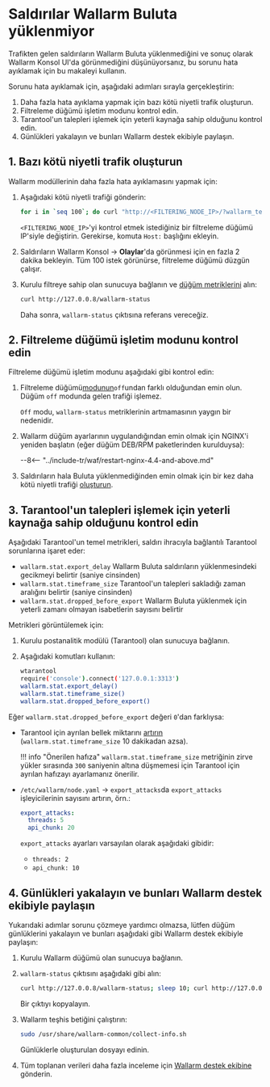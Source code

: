 # Saldırılar Wallarm Buluta yüklenmiyor

Trafikten gelen saldırıların Wallarm Buluta yüklenmediğini ve sonuç olarak Wallarm Konsol UI'da görünmediğini düşünüyorsanız, bu sorunu hata ayıklamak için bu makaleyi kullanın.

Sorunu hata ayıklamak için, aşağıdaki adımları sırayla gerçekleştirin:

1. Daha fazla hata ayıklama yapmak için bazı kötü niyetli trafik oluşturun.
1. Filtreleme düğümü işletim modunu kontrol edin.
1. Tarantool'un talepleri işlemek için yeterli kaynağa sahip olduğunu kontrol edin.
1. Günlükleri yakalayın ve bunları Wallarm destek ekibiyle paylaşın.

## 1. Bazı kötü niyetli trafik oluşturun

Wallarm modüllerinin daha fazla hata ayıklamasını yapmak için:

1. Aşağıdaki kötü niyetli trafiği gönderin:

    ```bash
    for i in `seq 100`; do curl "http://<FILTERING_NODE_IP>/?wallarm_test_xxxx=union+select+$i"; sleep 1; done
    ```

    `<FILTERING_NODE_IP>`'yi kontrol etmek istediğiniz bir filtreleme düğümü IP'siyle değiştirin. Gerekirse, komuta `Host:` başlığını ekleyin.
1. Saldırıların Wallarm Konsol → **Olaylar**'da görünmesi için en fazla 2 dakika bekleyin. Tüm 100 istek görünürse, filtreleme düğümü düzgün çalışır.
1. Kurulu filtreye sahip olan sunucuya bağlanın ve [düğüm metriklerini](../admin-en/monitoring/intro.md) alın:

    ```bash
    curl http://127.0.0.8/wallarm-status
    ```

    Daha sonra, `wallarm-status` çıktısına referans vereceğiz.

## 2. Filtreleme düğümü işletim modunu kontrol edin

Filtreleme düğümü işletim modunu aşağıdaki gibi kontrol edin:

1. Filtreleme düğümü[modunun](../admin-en/configure-wallarm-mode.md)`off`undan farklı olduğundan emin olun. Düğüm `off` modunda gelen trafiği işlemez.

    `Off` modu, `wallarm-status` metriklerinin artmamasının yaygın bir nedenidir.
1. Wallarm düğüm ayarlarının uygulandığından emin olmak için NGINX'i yeniden başlatın (eğer düğüm DEB/RPM paketlerinden kurulduysa):

    --8<-- "../include-tr/waf/restart-nginx-4.4-and-above.md"
1. Saldırıların hala Buluta yüklenmediğinden emin olmak için bir kez daha kötü niyetli trafiği [oluşturun](#1-generate-some-malicious-traffic).

## 3. Tarantool'un talepleri işlemek için yeterli kaynağa sahip olduğunu kontrol edin

Aşağıdaki Tarantool'un temel metrikleri, saldırı ihracıyla bağlantılı Tarantool sorunlarına işaret eder:

* `wallarm.stat.export_delay` Wallarm Buluta saldırıların yüklenmesindeki gecikmeyi belirtir (saniye cinsinden)
* `wallarm.stat.timeframe_size` Tarantool'un talepleri sakladığı zaman aralığını belirtir (saniye cinsinden)
* `wallarm.stat.dropped_before_export` Wallarm Buluta yüklenmek için yeterli zamanı olmayan isabetlerin sayısını belirtir

Metrikleri görüntülemek için:

1. Kurulu postanalitik modülü (Tarantool) olan sunucuya bağlanın.
1. Aşağıdaki komutları kullanın:

    ```bash
    wtarantool
    require('console').connect('127.0.0.1:3313')
    wallarm.stat.export_delay()
    wallarm.stat.timeframe_size()
    wallarm.stat.dropped_before_export()
    ```

Eğer `wallarm.stat.dropped_before_export` değeri `0`'dan farklıysa:

* Tarantool için ayrılan bellek miktarını [artırın](../admin-en/configuration-guides/allocate-resources-for-node.md#tarantool) (`wallarm.stat.timeframe_size` 10 dakikadan azsa).

    !!! info "Önerilen hafıza"
        `wallarm.stat.timeframe_size` metriğinin zirve yükler sırasında `300` saniyenin altına düşmemesi için Tarantool için ayrılan hafızayı ayarlamanız önerilir.

* `/etc/wallarm/node.yaml` → `export_attacks`da `export_attacks` işleyicilerinin sayısını artırın, örn.:

    ```yaml
    export_attacks:
      threads: 5
      api_chunk: 20
    ```

    `export_attacks` ayarları varsayılan olarak aşağıdaki gibidir:

    * `threads: 2`
    * `api_chunk: 10` 

## 4. Günlükleri yakalayın ve bunları Wallarm destek ekibiyle paylaşın

Yukarıdaki adımlar sorunu çözmeye yardımcı olmazsa, lütfen düğüm günlüklerini yakalayın ve bunları aşağıdaki gibi Wallarm destek ekibiyle paylaşın:

1. Kurulu Wallarm düğümü olan sunucuya bağlanın.
1. `wallarm-status` çıktısını aşağıdaki gibi alın:

    ```bash
    curl http://127.0.0.8/wallarm-status; sleep 10; curl http://127.0.0.8/wallarm-status
    ```

    Bir çıktıyı kopyalayın.
1. Wallarm teşhis betiğini çalıştırın:

    ```bash
    sudo /usr/share/wallarm-common/collect-info.sh
    ```

    Günlüklerle oluşturulan dosyayı edinin.
1. Tüm toplanan verileri daha fazla inceleme için [Wallarm destek ekibine](mailto:support@wallarm.com) gönderin.
